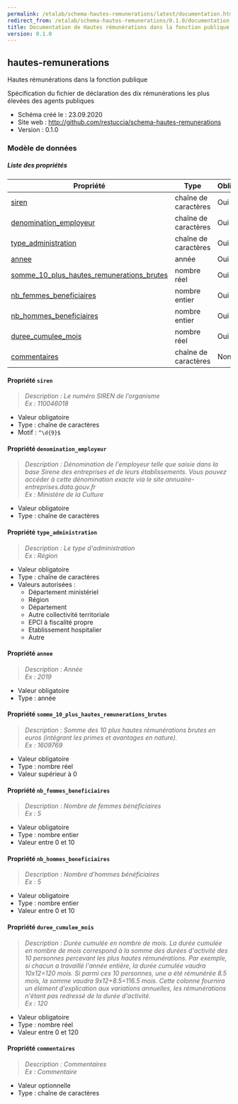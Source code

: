 ```yaml
---
permalink: /etalab/schema-hautes-remunerations/latest/documentation.html
redirect_from: /etalab/schema-hautes-remunerations/0.1.0/documentation.html
title: Documentation de Hautes rémunérations dans la fonction publique
version: 0.1.0
---
```


## hautes-remunerations

Hautes rémunérations dans la fonction publique

Spécification du fichier de déclaration des dix rémunérations les plus élevées des agents publiques

- Schéma créé le : 23.09.2020
- Site web : http://github.com/restuccia/schema-hautes-remunerations
- Version : 0.1.0

### Modèle de données


##### Liste des propriétés

| Propriété | Type | Obligatoire |
| -- | -- | -- |
| [siren](#propriété-siren) | chaîne de caractères  | Oui |
| [denomination_employeur](#propriété-denomination_employeur) | chaîne de caractères  | Oui |
| [type_administration](#propriété-type_administration) | chaîne de caractères  | Oui |
| [annee](#propriété-annee) | année  | Oui |
| [somme_10_plus_hautes_remunerations_brutes](#propriété-somme_10_plus_hautes_remunerations_brutes) | nombre réel  | Oui |
| [nb_femmes_beneficiaires](#propriété-nb_femmes_beneficiaires) | nombre entier  | Oui |
| [nb_hommes_beneficiaires](#propriété-nb_hommes_beneficiaires) | nombre entier  | Oui |
| [duree_cumulee_mois](#propriété-duree_cumulee_mois) | nombre réel  | Oui |
| [commentaires](#propriété-commentaires) | chaîne de caractères  | Non |

#### Propriété `siren`

> *Description : Le numéro SIREN de l'organisme<br/>Ex : 110046018*
- Valeur obligatoire
- Type : chaîne de caractères
- Motif : `^\d{9}$`

#### Propriété `denomination_employeur`

> *Description : Dénomination de l'employeur telle que saisie dans la base Sirene des entreprises et de leurs établissements. Vous pouvez accéder à cette dénomination exacte via le site annuaire-entreprises.data.gouv.fr<br/>Ex : Ministère de la Culture*
- Valeur obligatoire
- Type : chaîne de caractères

#### Propriété `type_administration`

> *Description : Le type d'administration <br/>Ex : Région*
- Valeur obligatoire
- Type : chaîne de caractères
- Valeurs autorisées : 
    - Département ministériel
    - Région
    - Département
    - Autre collectivité territoriale
    - EPCI à fiscalité propre
    - Etablissement hospitalier
    - Autre

#### Propriété `annee`

> *Description : Année<br/>Ex : 2019*
- Valeur obligatoire
- Type : année

#### Propriété `somme_10_plus_hautes_remunerations_brutes`

> *Description : Somme des 10 plus hautes rémunérations brutes en euros (intégrant les primes et avantages en nature).<br/>Ex : 1609769*
- Valeur obligatoire
- Type : nombre réel
- Valeur supérieur à 0

#### Propriété `nb_femmes_beneficiaires`

> *Description : Nombre de femmes bénéficiaires<br/>Ex : 5*
- Valeur obligatoire
- Type : nombre entier
- Valeur entre 0 et 10

#### Propriété `nb_hommes_beneficiaires`

> *Description : Nombre d'hommes bénéficiaires<br/>Ex : 5*
- Valeur obligatoire
- Type : nombre entier
- Valeur entre 0 et 10

#### Propriété `duree_cumulee_mois`

> *Description : Durée cumulée en nombre de mois. La durée cumulée en nombre de mois correspond à la somme des durées d'activité des 10 personnes percevant les plus hautes rémunérations. Par exemple, si chacun a travaillé l'année entière, la durée cumulée vaudra 10x12=120 mois. Si parmi ces 10 personnes, une a été rémunérée 8.5 mois, la somme vaudra 9x12+8.5=116.5 mois. Cette colonne fournira un élément d'explication aux variations annuelles, les rémunérations n'étant pas redressé de la durée d'activité.<br/>Ex : 120*
- Valeur obligatoire
- Type : nombre réel
- Valeur entre 0 et 120

#### Propriété `commentaires`

> *Description : Commentaires<br/>Ex : Commentaire*
- Valeur optionnelle
- Type : chaîne de caractères